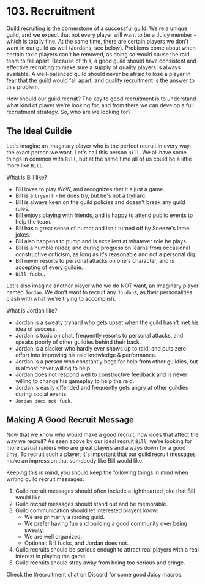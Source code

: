 # 103. Recruitment

Guild recruiting is the cornerstone of a successful guild. We're a unique guild, and we expect that not every player will want to be a Juicy member - which is totally fine. At the same time, there are certain players we don't want in our guild as well (Jordans, see below). Problems come about when certain toxic players can't be removed, as doing so would cause the raid team to fall apart. Because of this, a good guild should have consistent and effective recruiting to make sure a supply of quality players is always available. A well-balanced guild should never be afraid to lose a player in fear that the guild would fall apart, and quality recruitment is the answer to this problem.

How should our guild recruit? The key to good recruitment is to understand what kind of player we're looking for, and from there we can develop a full recruitment strategy. So, who are we looking for?

## The Ideal <Juicy> Guildie

Let's imagine an imaginary player who is the perfect recruit in every way, the exact person we want. Let's call this person `Bill`. We all have some things in common with `Bill`, but at the same time all of us could be a little more like `Bill`. 

What is Bill like?

- Bill loves to play WoW, and recognizes that it's just a game.
- Bill is a `trysoft` - he does try, but he's not a tryhard.
- Bill is always keen on the guild policies and doesn't break any guild rules.
- Bill enjoys playing with friends, and is happy to attend public events to help the team.
- Bill has a great sense of humor and isn't turned off by Sneeze's lame jokes.
- Bill also happens to pump and is excellent at whatever role he plays.
- Bill is a humble raider, and during progression learns from occasional constructive criticism, as long as it's reasonable and not a personal dig.
- Bill never resorts to personal attacks on one's character, and is accepting of every guildie.
- `Bill fucks.`

Let's also imagine another player who we do NOT want, an imaginary player named `Jordan`. We don't want to recruit any `Jordan`s, as their personalities clash with what we're trying to accomplish.

What is Jordan like?

- Jordan is a sweaty tryhard who gets upset when the guild hasn't met his idea of success.
- Jordan is toxic on chat, frequently resorts to personal attacks, and speaks poorly of other guildies behind their back.
- Jordan is a slacker who hardly ever shows up to raid, and puts zero effort into improving his raid knowledge & performance.
- Jordan is a person who constantly begs for help from other guildies, but is almost never willing to help.
- Jordan does not respond well to constructive feedback and is never willing to change his gameplay to help the raid.
- Jordan is easily offended and frequently gets angry at other guildies during social events.
- `Jordan does not fuck.`

## Making A Good Recruit Message

Now that we know *who* would make a good recruit, how does that affect the way we recruit? As seen above by our ideal recruit `Bill`, we're looking for more casual raiders who are great players and always down for a good time. To recruit such a player, it's important that our guild recruit messages make an impression that somebody like Bill would like.

Keeping this in mind, you should keep the following things in mind when writing guild recruit messages:

1. Guild recruit messages should often include a lighthearted joke that Bill would like.
2. Guild recruit messages should stand out and be memorable.
3. Guild communication should let interested players know:
    - We are primarily a raiding guild.
    - We prefer having fun and building a good community over being sweaty.
    - We are well organized.
    - Optional: Bill fucks, and Jordan does not.
4. Guild recruits should be serious enough to attract real players with a real interest in playing the game.
5. Guild recruits should stray away from being too serious and cringe.

Check the #recruitment chat on Discord for some good Juicy macros.
